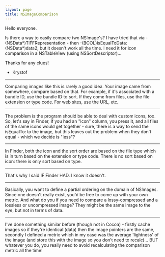 ```yaml
---
layout: page
title: NSImageComparison
---
```





Hello everyone.

Is there a way to easily compare two NSImage's? I have tried that via -(NSData*)TIFFRepresentation - then -(BOOL)isEqualToData:(NSData*)data2, but it doesn't work all the time. I need it for icon comparison in a NSTableView (using NSSortDescriptor)...

Thanks for any clues!

- Krystof

----
Comparing images like this is rarely a good idea. Your image came from somewhere, compare based on that. For example, if it's associated with a bundle ID, use the bundle ID to sort. If they come from files, use the file extension or type code. For web sites, use the URL, etc.

----

The problem is the program should be able to deal with custom icons, too. So, let's say in Finder, if you had an "Icon" column, you press it, and all files of the same icons would get together - sure, there is a way to send the isEqualTo: to the image, but this leaves out the problem when they don't equal - which we decide is "less"?

----
In Finder, both the icon and the sort order are based on the file type which is in turn based on the extension or type code.  There is no sort based on icon: there is only sort based on type.

----

That's why I said IF Finder HAD. I know it doesn't.

----
Basically, you want to define a partial ordering on the domain of NSImages.  Since one doesn't really exist, you'd be free to come up with your own metric.  And what do you if you need to compare a lossy-compressed and a lossless or uncompressed image?  They might be the same image to the eye, but not in terms of data.

----
I've done something similar before (though not in Cocoa) - firstly cache images so if they're identical (data) then the image pointers are the same, secondly I defined a metric which in my case was the average 'lightness' of the image (and store this with the image so you don't need to recalc)... BUT whatever you do, you really need to avoid recalculating the comparison metric all the time!

